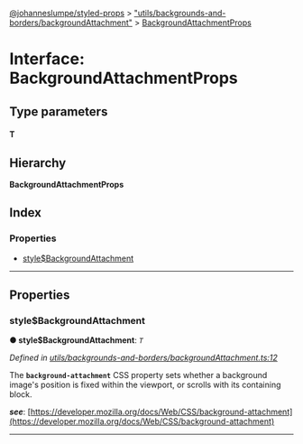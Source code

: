 [@johanneslumpe/styled-props](../README.md) > ["utils/backgrounds-and-borders/backgroundAttachment"](../modules/_utils_backgrounds_and_borders_backgroundattachment_.md) > [BackgroundAttachmentProps](../interfaces/_utils_backgrounds_and_borders_backgroundattachment_.backgroundattachmentprops.md)

# Interface: BackgroundAttachmentProps

## Type parameters
#### T 
## Hierarchy

**BackgroundAttachmentProps**

## Index

### Properties

* [style$BackgroundAttachment](_utils_backgrounds_and_borders_backgroundattachment_.backgroundattachmentprops.md#style_backgroundattachment)

---

## Properties

<a id="style_backgroundattachment"></a>

###  style$BackgroundAttachment

**● style$BackgroundAttachment**: *`T`*

*Defined in [utils/backgrounds-and-borders/backgroundAttachment.ts:12](https://github.com/johanneslumpe/styled-props/blob/8e709f1/src/utils/backgrounds-and-borders/backgroundAttachment.ts#L12)*

The **`background-attachment`** CSS property sets whether a background image's position is fixed within the viewport, or scrolls with its containing block.

*__see__*: [https://developer.mozilla.org/docs/Web/CSS/background-attachment](https://developer.mozilla.org/docs/Web/CSS/background-attachment)

___

